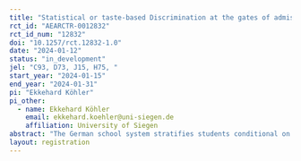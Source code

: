 ```yaml
---
title: "Statistical or taste-based Discrimination at the gates of admission to 5th Grade High School in Germany – Evidence from the field "
rct_id: "AEARCTR-0012832"
rct_id_num: "12832"
doi: "10.1257/rct.12832-1.0"
date: "2024-01-12"
status: "in_development"
jel: "C93, D73, J15, H75, "
start_year: "2024-01-15"
end_year: "2024-01-31"
pi: "Ekkehard Köhler"
pi_other:
  - name: Ekkehard Köhler
    email: ekkehard.koehler@uni-siegen.de
    affiliation: University of Siegen
abstract: "The German school system stratifies students conditional on their grades after the winter term of their 4th grade. Recommendations are not binding such that thousands of parents apply for admission for schooling at the top level “Gymnasium”-High Schools for their kids. Running a randomized controlled trial in this process, we test if gender, migration background and grades have an effect on Gymnasium’s and other secondary school admission’s responsiveness to messages sent by putatively German or Turkish Families who request information on the admission process. In line with our priors from a pre-test in the state of North Rhine-Westphalia, we expect that high schools across Germany discriminate against the ethnic background of students. Most notably non-German families receive significantly fewer replies even if they kid has good grades. We believe that this pre-test finding replicates across the other states of the Federal Republic of Germany. "
layout: registration
---
```


